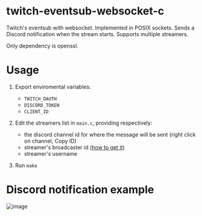 # twitch-eventsub-websocket-c

Twitch's eventsub with websocket. Implemented in POSIX sockets.
Sends a Discord notification when the stream starts. Supports multiple streamers.

Only dependency is openssl.

# Usage

1. Export enviromental variables:
   - `TWITCH_OAUTH`
   - `DISCORD_TOKEN`
   - `CLIENT_ID`
2. Edit the streamers list in `main.c`, providing respectively:
   - the discord channel id for where the message will be sent (right click on channel, Copy ID)
   - streamer's broadcaster id [(how to get it)](https://discuss.dev.twitch.tv/t/how-do-i-get-the-broadcaster-id-for-a-user-via-helix/37123)
   - streamer's username

3. Run `make`

# Discord notification example
![image](https://user-images.githubusercontent.com/51754973/205462047-f40625e2-54db-445c-a750-d5eac31a5892.png)
